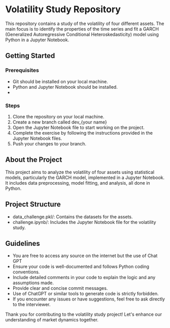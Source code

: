 # Volatility Study Repository

This repository contains a study of the volatility of four different assets.
The main focus is to identify the properties of the time series and fit a GARCH (Generalized Autoregressive Conditional Heteroskedasticity) model using Python in a Jupyter Notebook.

## Getting Started

### Prerequisites
- Git should be installed on your local machine.
- Python and Jupyter Notebook should be installed.
- 
### Steps
  1. Clone the repository on your local machine. 
  2. Create a new branch called dev_{your name}
  3. Open the Jupyter Notebook file to start working on the project.
  4. Complete the exercise by following the instructions provided in the Jupyter Notebook files.
  5. Push your changes to your branch.

## About the Project
This project aims to analyze the volatility of four assets using statistical models, particularly the GARCH model, implemented in a Jupyter Notebook. It includes data preprocessing, model fitting, and analysis, all done in Python.

## Project Structure
- data_challenge.pkl/: Contains the datasets for the assets.
- challenge.ipynb/: Includes the Jupyter Notebook file for the volatility study.

## Guidelines
- You are free to access any source on the internet but the use of Chat GPT 
- Ensure your code is well-documented and follows Python coding conventions.
- Include detailed comments in your code to explain the logic and any assumptions made.
- Provide clear and concise commit messages.
- Use of ChatGPT or similar tools to generate code is strictly forbidden.
- If you encounter any issues or have suggestions, feel free to ask directly to the interviewer. 

Thank you for contributing to the volatility study project! Let's enhance our understanding of market dynamics together.
